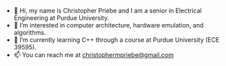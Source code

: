 - 👋 Hi, my name is Christopher Priebe and I am a senior in Electrical Engineering at Purdue University.
- 👀 I’m interested in computer architecture, hardware emulation, and algorithms.
- 🌱 I’m currently learning C++ through a course at Purdue University (ECE 39595).
- 📫 You can reach me at christophermpriebe@gmail.com
